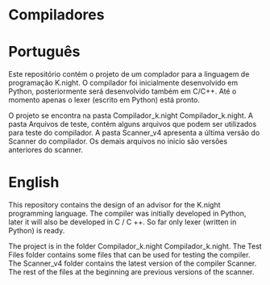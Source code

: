 # Compiladores

# Português
Este repositório contém o projeto de um complador para a linguagem de programação K.night. O compilador foi inicialmente desenvolvido em Python, posteriormente será desenvolvido também em C/C++. Até o momento apenas o lexer (escrito em Python) está pronto. 

O projeto se encontra na pasta Compilador_k.night Compilador_k.night. A pasta Arquivos de teste, contém alguns arquivos que podem ser utilizados para teste do compilador. A pasta Scanner_v4 apresenta a última versão do Scanner do compilador. Os demais arquivos no inicio são versões anteriores do scanner.

# English
This repository contains the design of an advisor for the K.night programming language. The compiler was initially developed in Python, later it will also be developed in C / C ++. So far only lexer (written in Python) is ready.

The project is in the folder Compilador_k.night Compilador_k.night. The Test Files folder contains some files that can be used for testing the compiler. The Scanner_v4 folder contains the latest version of the compiler Scanner. The rest of the files at the beginning are previous versions of the scanner.
